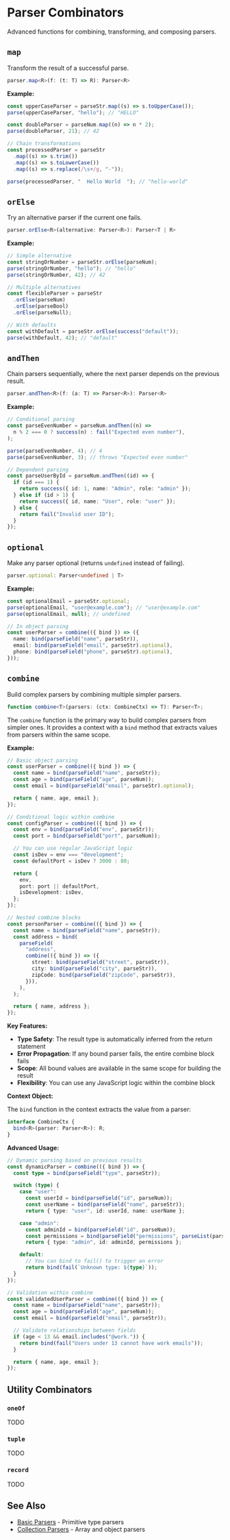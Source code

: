 # Parser Combinators

Advanced functions for combining, transforming, and composing parsers.

## `map`

Transform the result of a successful parse.

```typescript
parser.map<R>(f: (t: T) => R): Parser<R>
```

**Example:**

```typescript
const upperCaseParser = parseStr.map((s) => s.toUpperCase());
parse(upperCaseParser, "hello"); // "HELLO"

const doubleParser = parseNum.map((n) => n * 2);
parse(doubleParser, 21); // 42

// Chain transformations
const processedParser = parseStr
  .map((s) => s.trim())
  .map((s) => s.toLowerCase())
  .map((s) => s.replace(/\s+/g, "-"));

parse(processedParser, "  Hello World  "); // "hello-world"
```

## `orElse`

Try an alternative parser if the current one fails.

```typescript
parser.orElse<R>(alternative: Parser<R>): Parser<T | R>
```

**Example:**

```typescript
// Simple alternative
const stringOrNumber = parseStr.orElse(parseNum);
parse(stringOrNumber, "hello"); // "hello"
parse(stringOrNumber, 42); // 42

// Multiple alternatives
const flexibleParser = parseStr
  .orElse(parseNum)
  .orElse(parseBool)
  .orElse(parseNull);

// With defaults
const withDefault = parseStr.orElse(success("default"));
parse(withDefault, 42); // "default"
```

## `andThen`

Chain parsers sequentially, where the next parser depends on the previous result.

```typescript
parser.andThen<R>(f: (a: T) => Parser<R>): Parser<R>
```

**Example:**

```typescript
// Conditional parsing
const parseEvenNumber = parseNum.andThen((n) =>
  n % 2 === 0 ? success(n) : fail("Expected even number"),
);

parse(parseEvenNumber, 4); // 4
parse(parseEvenNumber, 3); // throws "Expected even number"

// Dependent parsing
const parseUserById = parseNum.andThen((id) => {
  if (id === 1) {
    return success({ id: 1, name: "Admin", role: "admin" });
  } else if (id > 1) {
    return success({ id, name: "User", role: "user" });
  } else {
    return fail("Invalid user ID");
  }
});
```

## `optional`

Make any parser optional (returns `undefined` instead of failing).

```typescript
parser.optional: Parser<undefined | T>
```

**Example:**

```typescript
const optionalEmail = parseStr.optional;
parse(optionalEmail, "user@example.com"); // "user@example.com"
parse(optionalEmail, null); // undefined

// In object parsing
const userParser = combine(({ bind }) => ({
  name: bind(parseField("name", parseStr)),
  email: bind(parseField("email", parseStr).optional),
  phone: bind(parseField("phone", parseStr).optional),
}));
```

## `combine`

Build complex parsers by combining multiple simpler parsers.

```typescript
function combine<T>(parsers: (ctx: CombineCtx) => T): Parser<T>;
```

The `combine` function is the primary way to build complex parsers from simpler ones. It provides a context with a `bind` method that extracts values from parsers within the same scope.

**Example:**

```typescript
// Basic object parsing
const userParser = combine(({ bind }) => {
  const name = bind(parseField("name", parseStr));
  const age = bind(parseField("age", parseNum));
  const email = bind(parseField("email", parseStr).optional);

  return { name, age, email };
});

// Conditional logic within combine
const configParser = combine(({ bind }) => {
  const env = bind(parseField("env", parseStr));
  const port = bind(parseField("port", parseNum));

  // You can use regular JavaScript logic
  const isDev = env === "development";
  const defaultPort = isDev ? 3000 : 80;

  return {
    env,
    port: port || defaultPort,
    isDevelopment: isDev,
  };
});

// Nested combine blocks
const personParser = combine(({ bind }) => {
  const name = bind(parseField("name", parseStr));
  const address = bind(
    parseField(
      "address",
      combine(({ bind }) => ({
        street: bind(parseField("street", parseStr)),
        city: bind(parseField("city", parseStr)),
        zipCode: bind(parseField("zipCode", parseStr)),
      })),
    ),
  );

  return { name, address };
});
```

**Key Features:**

- **Type Safety**: The result type is automatically inferred from the return statement
- **Error Propagation**: If any bound parser fails, the entire combine block fails
- **Scope**: All bound values are available in the same scope for building the result
- **Flexibility**: You can use any JavaScript logic within the combine block

**Context Object:**

The `bind` function in the context extracts the value from a parser:

```typescript
interface CombineCtx {
  bind<R>(parser: Parser<R>): R;
}
```

**Advanced Usage:**

```typescript
// Dynamic parsing based on previous results
const dynamicParser = combine(({ bind }) => {
  const type = bind(parseField("type", parseStr));

  switch (type) {
    case "user":
      const userId = bind(parseField("id", parseNum));
      const userName = bind(parseField("name", parseStr));
      return { type: "user", id: userId, name: userName };

    case "admin":
      const adminId = bind(parseField("id", parseNum));
      const permissions = bind(parseField("permissions", parseList(parseStr)));
      return { type: "admin", id: adminId, permissions };

    default:
      // You can bind to fail() to trigger an error
      return bind(fail(`Unknown type: ${type}`));
  }
});

// Validation within combine
const validatedUserParser = combine(({ bind }) => {
  const name = bind(parseField("name", parseStr));
  const age = bind(parseField("age", parseNum));
  const email = bind(parseField("email", parseStr));

  // Validate relationships between fields
  if (age < 13 && email.includes("@work.")) {
    return bind(fail("Users under 13 cannot have work emails"));
  }

  return { name, age, email };
});
```

## Utility Combinators

### `oneOf`

TODO

### `tuple`

TODO

### `record`

TODO

## See Also

- [Basic Parsers](./basic-parsers) - Primitive type parsers
- [Collection Parsers](./collection-parsers) - Array and object parsers
